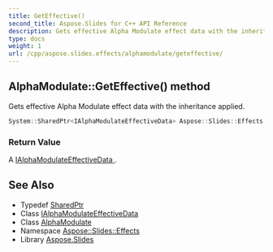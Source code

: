 ```yaml
---
title: GetEffective()
second_title: Aspose.Slides for C++ API Reference
description: Gets effective Alpha Modulate effect data with the inheritance applied.
type: docs
weight: 1
url: /cpp/aspose.slides.effects/alphamodulate/geteffective/
---
```

## AlphaModulate::GetEffective() method


Gets effective Alpha Modulate effect data with the inheritance applied.

```cpp
System::SharedPtr<IAlphaModulateEffectiveData> Aspose::Slides::Effects::AlphaModulate::GetEffective() override
```


### Return Value

A [IAlphaModulateEffectiveData ](../../ialphamodulateeffectivedata/).

## See Also

* Typedef [SharedPtr](../../system/sharedptr/)
* Class [IAlphaModulateEffectiveData](../ialphamodulateeffectivedata/)
* Class [AlphaModulate](./)
* Namespace [Aspose::Slides::Effects](../)
* Library [Aspose.Slides](../../)